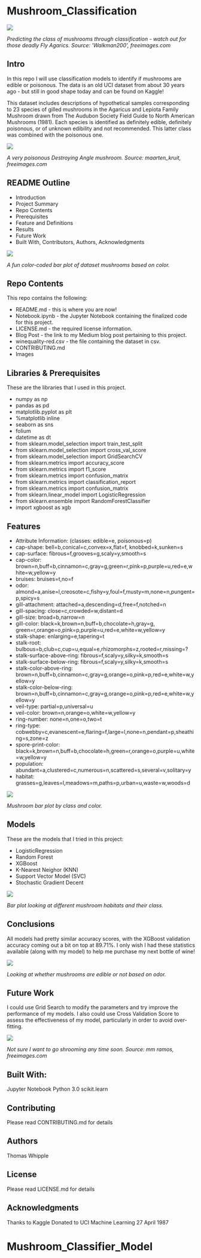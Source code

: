 # Mushroom_Classification

![](https://raw.githubusercontent.com/twhipple/A_Mushroom_Classification/master/A_Mushroom_Classification/Images/walkman200_fly-agarics.jpg)

*Predicting the class of mushrooms through classification - watch out for those deadly Fly Agarics. Source: 'Walkman200', freeimages.com*


## Intro
In this repo I will use classification models to identify if mushrooms are edible or poisonous. The data is an old UCI dataset from about 30 years ago - but still in good shape today and can be found on Kaggle!

This dataset includes descriptions of hypothetical samples corresponding to 23 species of gilled mushrooms in the Agaricus and Lepiota Family Mushroom drawn from The Audubon Society Field Guide to North American Mushrooms (1981). Each species is identified as definitely edible, definitely poisonous, or of unknown edibility and not recommended. This latter class was combined with the poisonous one.


![](https://raw.githubusercontent.com/twhipple/A_Mushroom_Classification/master/A_Mushroom_Classification/Images/maarten_kruit_destroying_angle.jpg)

*A very poisonous Destroying Angle mushroom. Source: maarten_kruit,  freeimages.com*


## README Outline
* Introduction 
* Project Summary
* Repo Contents
* Prerequisites
* Feature and Definitions
* Results
* Future Work
* Built With, Contributors, Authors, Acknowledgments


![](https://raw.githubusercontent.com/twhipple/A_Mushroom_Classification/master/A_Mushroom_Classification/Images/Mushrooms_by_Color.png)

*A fun color-coded bar plot of dataset mushrooms based on color.*


## Repo Contents
This repo contains the following:
* README.md - this is where you are now!
* Notebook.ipynb - the Jupyter Notebook containing the finalized code for this project.
* LICENSE.md - the required license information.
* Blog Post - the link to my Medium blog post pertaining to this project.
* winequality-red.csv - the file containing the dataset in csv.
* CONTRIBUTING.md 
* Images


## Libraries & Prerequisites
These are the libraries that I used in this project.
* numpy as np
* pandas as pd
* matplotlib.pyplot as plt
* %matplotlib inline
* seaborn as sns
* folium
* datetime as dt
* from sklearn.model_selection import train_test_split 
* from sklearn.model_selection import cross_val_score
* from sklearn.model_selection import GridSearchCV
* from sklearn.metrics import accuracy_score 
* from sklearn.metrics import f1_score 
* from sklearn.metrics import confusion_matrix 
* from sklearn.metrics import classification_report
* from sklearn.metrics import confusion_matrix
* from sklearn.linear_model import LogisticRegression
* from sklearn.ensemble import RandomForestClassifier
* import xgboost as xgb



## Features
* Attribute Information: (classes: edible=e, poisonous=p)
* cap-shape: bell=b,conical=c,convex=x,flat=f, knobbed=k,sunken=s
* cap-surface: fibrous=f,grooves=g,scaly=y,smooth=s
* cap-color: brown=n,buff=b,cinnamon=c,gray=g,green=r,pink=p,purple=u,red=e,white=w,yellow=y
* bruises: bruises=t,no=f
* odor: almond=a,anise=l,creosote=c,fishy=y,foul=f,musty=m,none=n,pungent=p,spicy=s
* gill-attachment: attached=a,descending=d,free=f,notched=n
* gill-spacing: close=c,crowded=w,distant=d
* gill-size: broad=b,narrow=n
* gill-color: black=k,brown=n,buff=b,chocolate=h,gray=g, green=r,orange=o,pink=p,purple=u,red=e,white=w,yellow=y
* stalk-shape: enlarging=e,tapering=t
* stalk-root: bulbous=b,club=c,cup=u,equal=e,rhizomorphs=z,rooted=r,missing=?
* stalk-surface-above-ring: fibrous=f,scaly=y,silky=k,smooth=s
* stalk-surface-below-ring: fibrous=f,scaly=y,silky=k,smooth=s
* stalk-color-above-ring: brown=n,buff=b,cinnamon=c,gray=g,orange=o,pink=p,red=e,white=w,yellow=y
* stalk-color-below-ring: brown=n,buff=b,cinnamon=c,gray=g,orange=o,pink=p,red=e,white=w,yellow=y
* veil-type: partial=p,universal=u
* veil-color: brown=n,orange=o,white=w,yellow=y
* ring-number: none=n,one=o,two=t
* ring-type: cobwebby=c,evanescent=e,flaring=f,large=l,none=n,pendant=p,sheathing=s,zone=z
* spore-print-color: black=k,brown=n,buff=b,chocolate=h,green=r,orange=o,purple=u,white=w,yellow=y
* population: abundant=a,clustered=c,numerous=n,scattered=s,several=v,solitary=y
* habitat: grasses=g,leaves=l,meadows=m,paths=p,urban=u,waste=w,woods=d


![](https://raw.githubusercontent.com/twhipple/A_Mushroom_Classification/master/A_Mushroom_Classification/Images/Class_and_color.png)

*Mushroom bar plot by class and color.*

## Models
These are the models that I tried in this project:
* LogisticRegression
* Random Forest
* XGBoost
* K-Nearest Neighor (KNN)
* Support Vector Model (SVC)
* Stochastic Gradient Decent

![](https://raw.githubusercontent.com/twhipple/A_Mushroom_Classification/master/A_Mushroom_Classification/Images/Class_and_habitat.png)

*Bar plot looking at different mushroom habitats and their class.*


## Conclusions
All models had pretty similar accuracy scores, with the XGBoost validation accuracy coming out a bit on top at 89.71%. I only wish I had these statistics available (along with my model) to help me purchase my next bottle of wine!


![](https://raw.githubusercontent.com/twhipple/A_Mushroom_Classification/master/A_Mushroom_Classification/Images/Class_and_odor.png)

*Looking at whether mushrooms are edible or not based on odor.*

## Future Work
I could use Grid Search to modify the parameters and try improve the performance of my models. I also could use Cross Validation Score to assess the effectiveness of my model, particularly in order to avoid over-fitting.

![](https://raw.githubusercontent.com/twhipple/A_Mushroom_Classification/master/A_Mushroom_Classification/Images/mm_ramos_basket-of-mushrooms.jpg)

*Not sure I want to go shrooming any time soon. Source: mm ramos, freeimages.com*

## Built With:
Jupyter Notebook
Python 3.0
scikit.learn

## Contributing
Please read CONTRIBUTING.md for details

## Authors
Thomas Whipple

## License
Please read LICENSE.md for details

## Acknowledgments
Thanks to Kaggle
Donated to UCI Machine Learning 27 April 1987
# Mushroom_Classifier_Model
